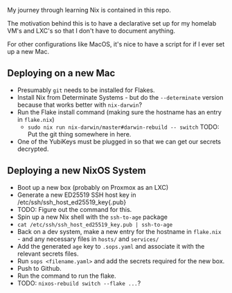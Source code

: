 My journey through learning Nix is contained in this repo.

The motivation behind this is to have a declarative set up for my homelab VM's and LXC's so that I don't have to document anything.

For other configurations like MacOS, it's nice to have a script for if I ever set up a new Mac.

## Deploying on a new Mac

- Presumably `git` needs to be installed for Flakes.
- Install Nix from Determinate Systems - but do the `--determinate` version because that works better with `nix-darwin`?
- Run the Flake install command (making sure the hostname has an entry in `flake.nix`)
  - `sudo nix run nix-darwin/master#darwin-rebuild -- switch` TODO: Put the git thing somewhere in here.
- One of the YubiKeys must be plugged in so that we can get our secrets decrypted.

## Deploying a new NixOS System

- Boot up a new box (probably on Proxmox as an LXC)
- Generate a new ED25519 SSH host key in /etc/ssh/ssh_host_ed25519_key{.pub}
- TODO: Figure out the command for this.
- Spin up a new Nix shell with the `ssh-to-age` package
- `cat /etc/ssh/ssh_host_ed25519_key.pub | ssh-to-age`
- Back on a dev system, make a new entry for the hostname in `flake.nix` - and any necessary files in `hosts/` and `services/`
- Add the generated `age` key to `.sops.yaml` and associate it with the relevant secrets files.
- Run `sops <filename.yaml>` and add the secrets required for the new box.
- Push to Github.
- Run the command to run the flake.
- TODO: `nixos-rebuild switch --flake ...`?
